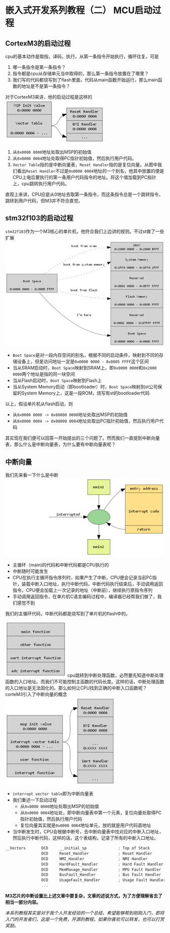 # 嵌入式开发系列教程（二） MCU启动过程

## CortexM3的启动过程
cpu的基本动作是取指，译码，执行，从第一条指令开始执行，循环往复。可是
1. 哪一条指令是第一条指令？
2. 指令都是cpu从存储单元当中取得的，那么第一条指令放置在了哪里？
3. 我们写的代码都烧写到了flash里面，代码从main函数开始运行，那么main函数的地址是不是第一条指令？

对于CortexM3来讲，他的启动过程是这样的
![vector](images/vector.png)
1. 从`0x0000 0000`地址处取出MSP的初始值
2. 从`0x0000 0004`地址处取得PC指针初始值，然后执行用户代码。
3. `Vector Table`指的是中断向量表，`Reset Handler`指的是复位向量。从图中我们看出`Reset Handler`不过是`0x0000 0004`地址的一个别名，他其中放置的便是CPU上电后要执行的第一条用户代码指令的地址。将这个值加载到PC指针上，cpu跳转执行用户代码。

直观上来讲，CPU应是从0地址去取第一条指令，而这条指令总是一个跳转指令，跳转到用户代码，但M3并不符合直觉。

## stm32f103的启动过程
`stm32f103`作为一个M3核心的单片机，他符合我们上边讲的规则。不过st做了一些扩展
![bootspace-map](images/bootspace-map.png)
- `Boot Space`是对一段内存空间的别名，根据不同的启动条件，映射到不同的存储设备上，但是访问地址一定是`0x0000 0000 - 0x0005 FFFF`这个区间
- 当从SRAM启动时，`Boot Space`映射到SRAM上，即`0x0000 0000`和`0x2000 0000`两个地址是指的同一块空间
- 当从Flash启动时，`Boot Space`映射到Flash上
- 当从System Memory启动（即bootloader）时，`Boot Space`映射到st公司保留的System Memory上，这是一段ROM，烧写有st的bootloader代码

以上，假设单片机从flash启动，则
- 从`0x0000 0000 -> 0x08000 0000`地址处取出MSP的初始值
- 从`0x0000 0004 -> 0x08000 0004`地址处取出PC指针初始值，然后执行用户代码

其实现在我们便可以回答一开始提出的三个问题了。然而我们一直提到中断向量表，那么什么是中断向量表，为什么要有中断向量表呢？

## 中断向量
我们先来看一下什么是中断
![interrupted](images/interrupted.png)

- 主循环（main)的代码和中断代码都是CPU执行的
- 中断随时可能发生
- CPU在执行主循环指令序列时，如果产生了中断，CPU便会记录当前PC指针，装载中断入口地址，执行中断代码，中断代码执行结束后，手动调用返回指令，CPU便会加载上一次记录的地址（中断前），继续执行原指令序列
- 手动调用返回指令，在单片机C语言编码过程中，编译器已经帮我们做了，我们感觉不到

我们的主循环代码，中断代码都是烧写到了单片机的flash中的。

![code-map](images/code-map.png)
cpu跳转到中断处理函数，必然要先知道中断处理函数的入口地址。而我们不可能控制主函数的代码长度。这样的话，中断处理函数的入口地址是无法固化的。那么如何让CPU找到正确的中断入口函数呢？corteM3引入了中断向量的概念
![code-map-detail](images/code-map-detail.png)
- `interrupt vector table`即为中断向量表
- 我们重述一下启动过程
	-  从`0x0000 0000`地址处取出MSP的初始值
	-  从`0x0000 0004`地址处，即中断向量表中第一个元素，复位向量处取得PC指针初始值，然后执行用户代码
	-  复位向量其实就是`0x0000 0004`地址单元，放的就是用户代码首地址
-  当中断发生时，CPU会根据中断号，去中断向量表中找对应的中断入口地址，然后执行中断代码，这样的话，这个表结构，记录了所有的中断入口地址。

```c
__Vectors       DCD     __initial_sp              ; Top of Stack
                DCD     Reset_Handler             ; Reset Handler
                DCD     NMI_Handler               ; NMI Handler
                DCD     HardFault_Handler         ; Hard Fault Handler
                DCD     MemManage_Handler         ; MPU Fault Handler
                DCD     BusFault_Handler          ; Bus Fault Handler
                DCD     UsageFault_Handler        ; Usage Fault Handler
                ...
```

**M3芯片的中断设置比上述文章中要复杂，文章的述说方式，为了方便理解省去了相当一部分内容。**

 *本系列教程其实是对于我个人开发经验的一个总结，希望能够帮到刚刚入门，即将入门的开发者们，这是一个免费，开源的教程，如果你喜欢可以转发，也可以打赏奖励。*


